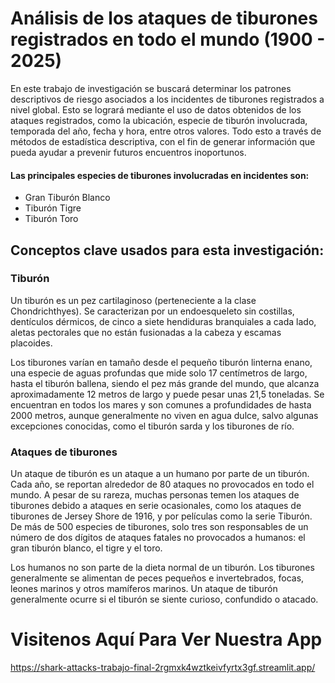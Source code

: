 # Análisis de los ataques de tiburones registrados en todo el mundo (1900 - 2025)

En este trabajo de investigación se buscará determinar los patrones descriptivos de riesgo asociados a los incidentes de tiburones registrados a nivel global. Esto se logrará mediante el uso de datos obtenidos de los ataques registrados, como la ubicación, especie de tiburón involucrada, temporada del año, fecha y hora, entre otros valores. Todo esto a través de métodos de estadística descriptiva, con el fin de generar información que pueda ayudar a prevenir futuros encuentros inoportunos.

#### Las principales especies de tiburones involucradas en incidentes son:
- Gran Tiburón Blanco
- Tiburón Tigre
- Tiburón Toro


## Conceptos clave usados para esta investigación:

### Tiburón
Un tiburón es un pez cartilaginoso (perteneciente a la clase Chondrichthyes). Se caracterizan por un endoesqueleto sin costillas, dentículos dérmicos, de cinco a siete hendiduras branquiales a cada lado, aletas pectorales que no están fusionadas a la cabeza y escamas placoides.

Los tiburones varían en tamaño desde el pequeño tiburón linterna enano, una especie de aguas profundas que mide solo 17 centímetros de largo, hasta el tiburón ballena, siendo el pez más grande del mundo, que alcanza aproximadamente 12 metros de largo y puede pesar unas 21,5 toneladas.​ Se encuentran en todos los mares y son comunes a profundidades de hasta 2000 metros, aunque generalmente no viven en agua dulce, salvo algunas excepciones conocidas, como el tiburón sarda y los tiburones de río.

### Ataques de tiburones
Un ataque de tiburón es un ataque a un humano por parte de un tiburón. Cada año, se reportan alrededor de 80 ataques no provocados en todo el mundo. A pesar de su rareza, muchas personas temen los ataques de tiburones debido a ataques en serie ocasionales, como los ataques de tiburones de Jersey Shore de 1916, y por películas como la serie Tiburón. De más de 500 especies de tiburones, solo tres son responsables de un número de dos dígitos de ataques fatales no provocados a humanos: el gran tiburón blanco, el tigre y el toro. 

Los humanos no son parte de la dieta normal de un tiburón. Los tiburones generalmente se alimentan de peces pequeños e invertebrados, focas, leones marinos y otros mamíferos marinos. Un ataque de tiburón generalmente ocurre si el tiburón se siente curioso, confundido o atacado.

# Visitenos Aquí Para Ver Nuestra App

https://shark-attacks-trabajo-final-2rgmxk4wztkeivfyrtx3gf.streamlit.app/

